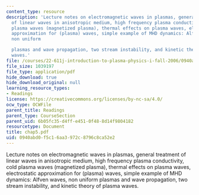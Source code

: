 ```yaml
---
content_type: resource
description: 'Lecture notes on electromagnetic waves in plasmas, general treatment
  of linear waves in anisotropic medium, high frequency plasma conductivity, cold
  plasma waves (magnetized plasma), thermal effects on plasma waves, electrostatic
  approximation for (plasma) waves, simple example of MHD dynamics: Alfven waves,
  non uniform

  plasmas and wave propagation, two stream instability, and kinetic theory of plasma
  waves.'
file: /courses/22-611j-introduction-to-plasma-physics-i-fall-2006/0940abd0f5c16aa3972c8796c8ca52e2_chap5.pdf
file_size: 1039197
file_type: application/pdf
hide_download: true
hide_download_original: null
learning_resource_types:
- Readings
license: https://creativecommons.org/licenses/by-nc-sa/4.0/
ocw_type: OCWFile
parent_title: Readings
parent_type: CourseSection
parent_uid: 6b05fc35-d4ff-e451-0f48-8d14f9804182
resourcetype: Document
title: chap5.pdf
uid: 0940abd0-f5c1-6aa3-972c-8796c8ca52e2
---
```

Lecture notes on electromagnetic waves in plasmas, general treatment of linear waves in anisotropic medium, high frequency plasma conductivity, cold plasma waves (magnetized plasma), thermal effects on plasma waves, electrostatic approximation for (plasma) waves, simple example of MHD dynamics: Alfven waves, non uniform
plasmas and wave propagation, two stream instability, and kinetic theory of plasma waves.
